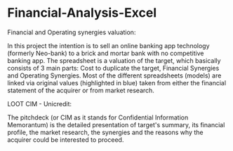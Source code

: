 # Financial-Analysis-Excel

Financial and Operating synergies valuation:

In this project the intention is to sell an online banking app technology (formerly Neo-bank) to a brick and mortar bank with no competitive banking app.
The spreadsheet is a valuation of the target, which basically consists of 3 main parts: Cost to duplicate the target, Financial Synergies and Operating Synergies.
Most of the different spreadsheets (models) are linked via original values (highlighted in blue) taken from either the financial statement of the acquirer or from market research.


LOOT CIM - Unicredit:

The pitchdeck (or CIM as it stands for Confidential Information Memorantum) is the detailed presentation of target's summary, its financial profile, the market research, the synergies and the reasons why the acquirer could be interested to proceed.
